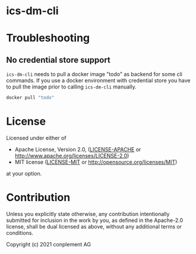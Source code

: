 # ics-dm-cli

# Troubleshooting
## No credential store support
`ics-dm-cli` needs to pull a docker image "todo" as backend for some cli
commands. If you use a docker environment with credential store you have to
pull the image prior to calling `ics-dm-cli` manually.
```sh
docker pull "todo"
```

# License

Licensed under either of

* Apache License, Version 2.0, ([LICENSE-APACHE](LICENSE-APACHE) or <http://www.apache.org/licenses/LICENSE-2.0>)
* MIT license ([LICENSE-MIT](LICENSE-MIT) or <http://opensource.org/licenses/MIT>)

at your option.

# Contribution

Unless you explicitly state otherwise, any contribution intentionally
submitted for inclusion in the work by you, as defined in the Apache-2.0
license, shall be dual licensed as above, without any additional terms or
conditions.

Copyright (c) 2021 conplement AG
